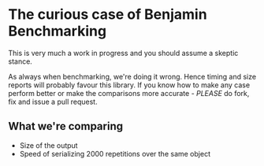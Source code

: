 # The curious case of Benjamin Benchmarking
This is very much a work in progress and you should assume a skeptic stance.

As always when benchmarking, we're doing it wrong. Hence timing and size reports will probably favour this library. If you know how to make any case perform better or make the comparisons more accurate - _PLEASE_ do fork, fix and issue a pull request.

## What we're comparing
* Size of the output
* Speed of serializing 2000 repetitions over the same object